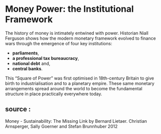 # Money Power: the Institutional Framework

The history of money is intimately entwined with power. Historian Niall Ferguson shows how the modern monetary framework evolved to finance wars through the emergence of four key institutions: 
- **parliaments**, 
- **a professional tax bureaucracy**, 
- **national debt** and, 
- **central banks**. 
 
This “Square of Power” was first optimised in 18th-century Britain to give birth to industrialisation and to a planetary empire. These same monetary arrangements spread around the world to become the fundamental structure in place practically everywhere today.



## source :

Money - Sustainability: The Missing Link by Bernard Lietaer. Christian Arnsperger, Sally Goerner and Stefan Brunnhuber 2012